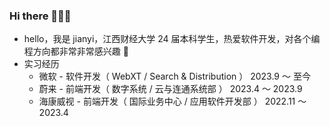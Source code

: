 ### Hi there 👋👋👋

- hello，我是 jianyi，江西财经大学 24 届本科学生，热爱软件开发，对各个编程方向都非常非常感兴趣 🤖
- 实习经历
  - 微软 - 软件开发（ WebXT / Search & Distribution ）   2023.9 ～ 至今
  - 蔚来 - 前端开发（ 数字系统 / 云与连通系统部 ）   2023.4 ～ 2023.9
  - 海康威视 - 前端开发（ 国际业务中心 / 应用软件开发部 ）   2022.11 ～ 2023.4
